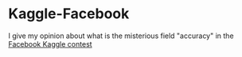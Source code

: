 # Kaggle-Facebook

I give my opinion about what is the misterious field "accuracy" in the [Facebook Kaggle contest](https://www.kaggle.com/c/facebook-v-predicting-check-ins/)
